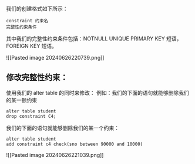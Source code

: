 我们的创建格式如下所示：
```
constraint 约束名
完整性约束条件
```

其中我们的完整性约束条件包括：NOTNULL UNIQUE PRIMARY KEY 短语，FOREIGN KEY 短语。

![[Pasted image 20240626220739.png]]


## 修改完整性约束：
使用我们的 alter table 的同时来修改：
例如：我们的下面的语句就能够删除我们的某一额约束
```
alter table student
drop constraint C4;
```
我们的下面的语句就能够删除我们的某一个约束：
```
alter table student
add constraint c4 check(sno between 90000 and 10000)
```
![[Pasted image 20240626221039.png]]

